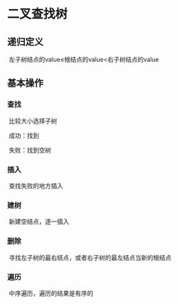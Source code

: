 # 二叉查找树

## 递归定义

​	左子树结点的value$\le$根结点的value<右子树结点的value

## 基本操作

### 查找

​	比较大小选择子树

​	成功：找到

​	失败：找到空树

### 插入

​	查找失败的地方插入

### 建树

​	新建空结点，逐一插入

### 删除

​	寻找左子树的最右结点，或者右子树的最左结点当新的根结点

### 遍历

​	中序遍历，遍历的结果是有序的